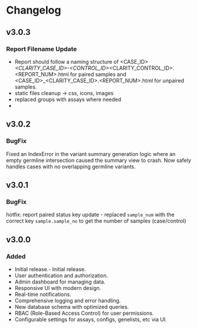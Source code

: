 # Changelog

## v3.0.3
### Report Filename Update
- Report should follow a naming structure of <CASE_ID>_<CLARITY_CASE_ID>-<CONTROL_ID>_<CLARITY_CONTROL_ID>.<REPORT_NUM>.html for paired samples and <CASE_ID>_<CLARITY_CASE_ID>.<REPORT_NUM>.html for unpaired samples.
- static files cleanup -> css, icons, images
- replaced groups with assays where needed
- 

## v3.0.2
### BugFix
Fixed an IndexError in the variant summary generation logic where an empty germline intersection caused the summary view to crash. Now safely handles cases with no overlapping germline variants.


## v3.0.1
### BugFix
hotfix: report paired status key update - replaced `sample_num` with the correct key `sample.sample_no` to get the number of samples (case/control)

## v3.0.0
### Added
- Initial release.- Initial release.
- User authentication and authorization.
- Admin dashboard for managing data.
- Responsive UI with modern design.
- Real-time notifications.
- Comprehensive logging and error handling.
- New database schema with optimized queries.
- RBAC (Role-Based Access Control) for user permissions.
- Configurable settings for assays, configs, genelists, etc via UI.
